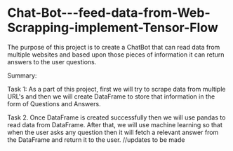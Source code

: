 # Chat-Bot---feed-data-from-Web-Scrapping-implement-Tensor-Flow
The purpose of this project is to create a ChatBot that can read data from multiple websites and based upon those pieces of information it can return answers to the user questions.  

Summary:  

Task 1: As a part of this project, first we will try to scrape data from multiple URL's and then we will create DataFrame to store that information in the form of Questions and Answers. 

Task 2. Once DataFrame is created successfully then we will use pandas to read data from DataFrame. After that, we will use machine learning so that when the user asks any question then it will fetch a relevant answer from the DataFrame and return it to the user.
//updates to be made
